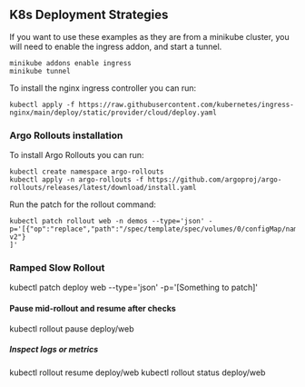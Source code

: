 ## K8s Deployment Strategies
If you want to use these examples as they are from a minikube cluster, you will need to enable the ingress addon, and start a tunnel.

```
minikube addons enable ingress
minikube tunnel
```

To install the nginx ingress controller you can run:
```
kubectl apply -f https://raw.githubusercontent.com/kubernetes/ingress-nginx/main/deploy/static/provider/cloud/deploy.yaml
```

### Argo Rollouts installation

To install Argo Rollouts you can run:
```
kubectl create namespace argo-rollouts
kubectl apply -n argo-rollouts -f https://github.com/argoproj/argo-rollouts/releases/latest/download/install.yaml
```

Run the patch for the rollout command:
```
kubectl patch rollout web -n demos --type='json' -p='[{"op":"replace","path":"/spec/template/spec/volumes/0/configMap/name","value":"web-v2"}
]'
```

### Ramped Slow Rollout
kubectl patch deploy web --type='json' -p='[Something to patch]'
#### Pause mid-rollout and resume after checks
kubectl rollout pause deploy/web
##### Inspect logs or metrics
kubectl rollout resume deploy/web
kubectl rollout status deploy/web